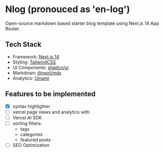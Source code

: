# Nlog (pronouced as 'en-log')

Open-source markdown based starter blog template using Next.js 14 App Router.

## Tech Stack

- Framework: [Next.js 14](https://nextjs.org)
- Styling: [TailwindCSS](https://tailwindcss.com)
- UI Components: [shadcn/ui](https://ui.shadcn.com)
- Markdown: [@next/mdx](https://www.npmjs.com/package/@next/mdx)
- Analytics: [Umami](https://umami.is)

## Features to be implemented

- [x] syntax highlighter
- [ ] vercel page views and analytics with
- [ ] Vercel AI SDK
- [ ] sorting filters:
  - tags
  - categories
  - featured posts
- [ ] SEO Optimization

